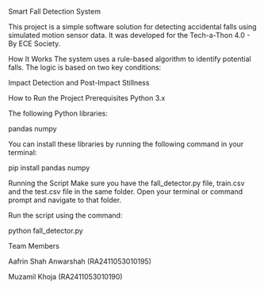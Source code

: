 Smart Fall Detection System

This project is a simple software solution for detecting accidental falls using simulated motion sensor data. It was developed for the Tech-a-Thon 4.0 - By ECE Society.

How It Works
The system uses a rule-based algorithm to identify potential falls. The logic is based on two key conditions:

Impact Detection and Post-Impact Stillness

How to Run the Project
Prerequisites
Python 3.x

The following Python libraries:

pandas
numpy

You can install these libraries by running the following command in your terminal:

pip install pandas numpy

Running the Script
Make sure you have the fall_detector.py file, train.csv and the test.csv file in the same folder.
Open your terminal or command prompt and navigate to that folder.

Run the script using the command:

python fall_detector.py

Team Members

Aafrin Shah Anwarshah (RA2411053010195)

Muzamil Khoja (RA2411053010190)
